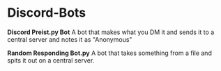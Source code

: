 # Discord-Bots

**Discord Preist.py Bot**
A bot that makes what you DM it and sends it to a central server and notes it as "Anonymous"

**Random Responding Bot.py**
A bot that takes something from a file and spits it out on a central server.
